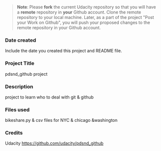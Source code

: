 >**Note**: Please **fork** the current Udacity repository so that you will have a **remote** repository in **your** Github account. Clone the remote repository to your local machine. Later, as a part of the project "Post your Work on Github", you will push your proposed changes to the remote repository in your Github account.

### Date created
Include the date you created this project and README file.

### Project Title
pdsnd_github project

### Description
project to learn who to deal with git & github

### Files used
bikeshare.py & csv files for NYC & chicago &washington
### Credits
Udacity 
https://github.com/udacity/pdsnd_github

